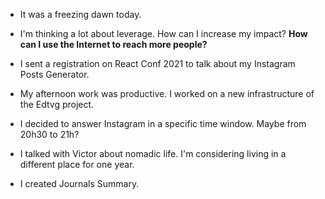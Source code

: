 - It was a freezing dawn today.

- I'm thinking a lot about leverage. How can I increase my impact? **How can I use the Internet to reach more people?**

- I sent a registration on React Conf 2021 to talk about my Instagram Posts Generator.

- My afternoon work was productive. I worked on a new infrastructure of the Edtvg project.

- I decided to answer Instagram in a specific time window. Maybe from 20h30 to 21h?

- I talked with Victor about nomadic life. I'm considering living in a different place for one year.

- I created Journals Summary.
